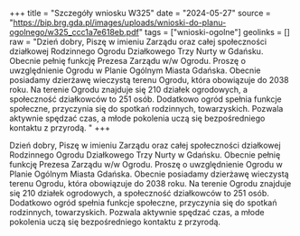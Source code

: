 +++
title = "Szczegóły wniosku W325"
date = "2024-05-27"
source = "https://bip.brg.gda.pl/images/uploads/wnioski-do-planu-ogolnego/w325_ccc1a7e618eb.pdf"
tags = ["wnioski-ogolne"]
geolinks = []
raw = "Dzień dobry, Piszę w imieniu Zarządu oraz całej społeczności działkowej Rodzinnego Ogrodu Działkowego Trzy Nurty w Gdańsku. Obecnie pełnię funkcję Prezesa Zarządu w/w Ogrodu. Proszę o uwzględnienie Ogrodu w Planie Ogólnym Miasta Gdańska. Obecnie posiadamy dzierżawę wieczystą terenu Ogrodu, która obowiązuje do 2038 roku. Na terenie Ogrodu znajduje się 210 działek ogrodowych, a społeczność działkowców to 251 osób. Dodatkowo ogród spełnia funkcje społeczne, przyczynia się do spotkań rodzinnych, towarzyskich. Pozwala aktywnie spędzać czas, a młode pokolenia uczą się bezpośredniego kontaktu z przyrodą. "
+++

Dzień dobry, Piszę w imieniu Zarządu oraz całej społeczności działkowej Rodzinnego
Ogrodu Działkowego Trzy Nurty w Gdańsku. Obecnie pełnię funkcję Prezesa Zarządu w/w
Ogrodu. Proszę o uwzględnienie Ogrodu w Planie Ogólnym Miasta Gdańska. Obecnie posiadamy
dzierżawę wieczystą terenu Ogrodu, która obowiązuje do 2038 roku. Na terenie Ogrodu znajduje
się 210 działek ogrodowych, a społeczność działkowców to 251 osób. Dodatkowo ogród spełnia
funkcje społeczne, przyczynia się do spotkań rodzinnych, towarzyskich. Pozwala aktywnie
spędzać czas, a młode pokolenia uczą się bezpośredniego kontaktu z przyrodą.



